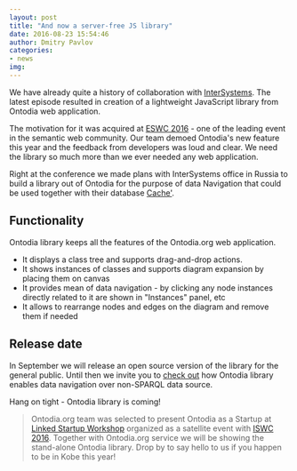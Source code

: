 ```yaml
---
layout: post
title: "And now a server-free JS library"
date: 2016-08-23 15:54:46
author: Dmitry Pavlov
categories:
- news
img:
---
```

We have already quite a history of collaboration with [InterSystems](http://www.intersystems.com). The latest episode resulted in creation of a lightweight JavaScript library from Ontodia web application.
<!-- more -->
The motivation for it was acquired at [ESWC 2016](http://2016.eswc-conferences.org/) - one of the leading event in the semantic web community. Our team demoed Ontodia's new feature this year and the feedback from developers was loud and clear. We need the library so much more than we ever needed any web application.

Right at the conference we made plans with InterSystems office in Russia to build a library out of Ontodia for the purpose of data Navigation that could be used together with their database [Cache'](http://www.intersystems.com/our-products/cache/cache-overview/).

## Functionality
Ontodia library keeps all the features of the Ontodia.org web application.

* It displays a class tree and supports drag-and-drop actions.
* It shows instances of classes and supports diagram expansion by placing them on canvas
* It provides mean of data navigation - by clicking any node instances directly related to it are shown in "Instances" panel, etc
* It allows to rearrange nodes and edges on the diagram and remove them if needed

## Release date
In September we will release an open source version of the library for the general public. Until then we invite you to [check out](http://198.211.125.30:57772/csp/ontodia-cache/index.html?namespace=Samples) how Ontodia library enables data navigation over non-SPARQL data source.

Hang on tight - Ontodia library is coming!

 <blockquote> Ontodia.org team was selected to present Ontodia as a Startup at <a href="http://linkedstartup.ifs.tuwien.ac.at/2016/">Linked Startup Workshop</a> organized as a satellite event with <a href="http://iswc2016.semanticweb.org/">ISWC 2016</a>. Together with Ontodia.org service we will be showing the stand-alone Ontodia library. Drop by to say hello to us if you happen to be in Kobe this year!</blockquote>
